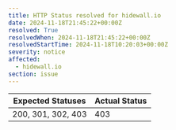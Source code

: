 ```yaml
---
title: HTTP Status resolved for hidewall.io
date: 2024-11-18T21:45:22+00:00Z
resolved: True
resolvedWhen: 2024-11-18T21:45:22+00:00Z
resolvedStartTime: 2024-11-18T10:20:03+00:00Z
severity: notice
affected:
  - hidewall.io
section: issue
---
```


| Expected Statuses | Actual Status  |
|-------------------|----------------|
| 200, 301, 302, 403 | 403 |
